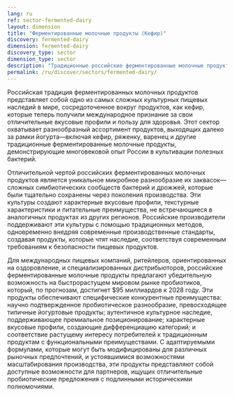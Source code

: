 ```yaml
---
lang: ru
ref: sector-fermented-dairy
layout: dimension
title: "Ферментированные молочные продукты (Кефир)"
discovery: fermented-dairy
dimension: fermented-dairy
discovery_type: sector
dimension_type: sector
description: "Традиционные российские ферментированные молочные продукты с характерными пробиотическими культурами и уникальными методами производства, вызывающие растущий глобальный интерес к оздоровлению."
permalink: /ru/discover/sectors/fermented-dairy/
---
```


Российская традиция ферментированных молочных продуктов представляет собой одно из самых сложных культурных пищевых наследий в мире, сосредоточенное вокруг продуктов, как кефир, которые теперь получили международное признание за свои отличительные вкусовые профили и пользу для здоровья. Этот сектор охватывает разнообразный ассортимент продуктов, выходящих далеко за рамки йогурта—включая кефир, ряженку, варенец и другие традиционные ферментированные молочные продукты, демонстрирующие многовековой опыт России в культивации полезных бактерий.

Отличительной чертой российских ферментированных молочных продуктов является уникальное микробное разнообразие их заквасок—сложных симбиотических сообществ бактерий и дрожжей, которые были тщательно сохранены через поколения производства. Эти культуры создают характерные вкусовые профили, текстурные характеристики и питательные преимущества, не встречающиеся в аналогичных продуктах из других регионов. Российские производители поддерживают эти культуры с помощью традиционных методов, одновременно внедряя современные производственные стандарты, создавая продукты, которые чтят наследие, соответствуя современным требованиям к безопасности пищевых продуктов.

Для международных пищевых компаний, ритейлеров, ориентированных на оздоровление, и специализированных дистрибьюторов, российские ферментированные молочные продукты предлагают убедительную возможность на быстрорастущем мировом рынке пробиотиков, который, по прогнозам, достигнет $95 миллиардов к 2028 году. Эти продукты обеспечивают специфические конкурентные преимущества: научно подтвержденное пробиотическое разнообразие, превосходящее типичные йогуртовые продукты; аутентичное культурное наследие, поддерживающее премиальное позиционирование; характерные вкусовые профили, создающие дифференциацию категорий; и соответствие растущему интересу потребителей к традиционным продуктам с функциональными преимуществами. С адаптируемыми формулами, которые могут быть модифицированы для различных рыночных предпочтений, и устоявшимися возможностями масштабирования производства, эти продукты представляют собой доступные возможности для партнеров, ищущих отличительные пробиотические предложения с подлинными историческими полномочиями.
